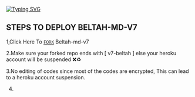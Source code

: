 [![Typing SVG](https://readme-typing-svg.herokuapp.com?font=Rockstar-ExtraBold&color=blue&lines=I+BELTAH-MD-V7+CREATED+SAFELY+BY+BELTAH+TECH+FROM+KENYA+KIAMBU+COUNTY)](https://git.io/typing-svg)

## STEPS TO DEPLOY BELTAH-MD-V7 


1,Click Here To  [`FORK`](https://github.com/Devbeltah/v7-beltah/fork) Beltah-md-v7

2.Make sure your forked repo ends with [ v7-beltah ] else your heroku account will be suspended ❌♻️

3.No editing of codes since most of the codes are encrypted, This can lead to a heroku account suspension. 

4.
